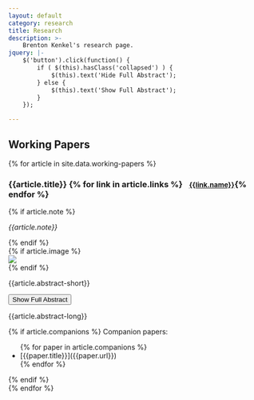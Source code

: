 ```yaml
---
layout: default
category: research
title: Research
description: >-
    Brenton Kenkel's research page.
jquery: |-
    $('button').click(function() {
        if ( $(this).hasClass('collapsed') ) {
            $(this).text('Hide Full Abstract');
        } else {
            $(this).text('Show Full Abstract');
        }
    });

---
```


## Working Papers

{% for article in site.data.working-papers %}
  <div class="row"><div class="col-sm-12">
  <h3>
    {{article.title}}
    {% for link in article.links %}<small>&nbsp;&nbsp;&nbsp;&nbsp;<a href="{{link.url}}">{{link.name}}</a></small>{% endfor %}
  </h3>
  {% if article.note %}
  <p>
    <i>{{article.note}}</i>
  </p>
  {% endif %}
  </div></div>
  <div class="row"><div class="col-sm-12">
  {% if article.image %}
    <div class="{{article.image.size}}"><img class="img-thumbnail" src="{{article.image.url}}"></div>
  {% endif %}
  <p>
    {{article.abstract-short}}
  </p>
  <button type="button" class="btn btn-link btn-sm collapsed"
  data-toggle="collapse" data-target="#abstract-{{forloop.index}}">
    Show Full Abstract
  </button>
  <p id="abstract-{{forloop.index}}" class="collapse">
    {{article.abstract-long}}
  </p>
  {% if article.companions %}
  Companion papers: <ul>
  {% for paper in article.companions %}
  <li>[{{paper.title}}]({{paper.url}})</li>
  {% endfor %}
  </ul>
  {% endif %}
  </div></div>
{% endfor %}
